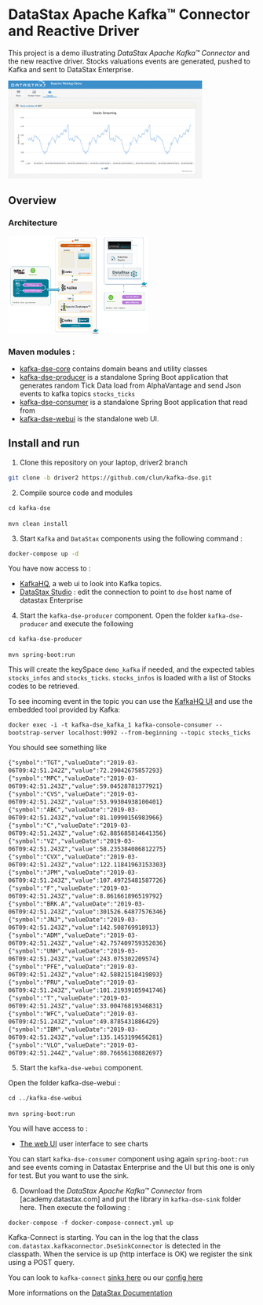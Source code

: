 
# DataStax Apache Kafka™ Connector and Reactive Driver

This project is a demo illustrating *DataStax Apache Kafka™ Connector* and the new reactive driver. Stocks valuations events are generated, pushed to Kafka and sent to DataStax Enterprise.

<img src="./pics/kafkadse-3.png" height="200" />


## Overview 

### Architecture

<img src="./pics/kafkadse-2.png" height="200" />

### Maven modules :

- [kafka-dse-core](kafka-dse-core) contains domain beans and utility classes
- [kafka-dse-producer](kafka-dse-producer) is a standalone Spring Boot application that generates random Tick Data load from AlphaVantage and send Json events to kafka topics `stocks_ticks` 
- [kafka-dse-consumer](kafka-dse-consumer) is a standalone Spring Boot application that read from 
- [kafka-dse-webui](kafka-dse-webui) is the standalone web UI.


## Install and run

1. Clone this repository on your laptop, driver2 branch

```bash
git clone -b driver2 https://github.com/clun/kafka-dse.git
```

2. Compile source code and modules 

```
cd kafka-dse

mvn clean install
```
 
3. Start `Kafka` and `DataStax` components using the following command :
 
```bash
docker-compose up -d
```

 You have now access to :
  - [KafkaHQ](http://localhost:8080/docker-kafka-server/topic), a web ui to look into Kafka topics.
  - [DataStax Studio](http://localhost:9091) : edit the connection to point to `dse` host name of datastax Enterprise

4. Start the `kafka-dse-producer` component. Open the folder `kafka-dse-producer` and execute the following

```
cd kafka-dse-producer

mvn spring-boot:run 
```

This will create the keySpace `demo_kafka` if needed, and the expected tables `stocks_infos` and `stocks_ticks`. `stocks_infos` is loaded with a list of Stocks codes to be retrieved.

To see incoming event in the topic you can use the [KafkaHQ UI](http://localhost:8080/docker-kafka-server/topic) and use the embedded tool provided by Kafka:

```
docker exec -i -t kafka-dse_kafka_1 kafka-console-consumer --bootstrap-server localhost:9092 --from-beginning --topic stocks_ticks
```

You should see something like

```
{"symbol":"TGT","valueDate":"2019-03-06T09:42:51.242Z","value":72.29042675857293}
{"symbol":"MPC","valueDate":"2019-03-06T09:42:51.243Z","value":59.04528781377921}
{"symbol":"CVS","valueDate":"2019-03-06T09:42:51.243Z","value":53.99304938100401}
{"symbol":"ABC","valueDate":"2019-03-06T09:42:51.243Z","value":81.10990156983966}
{"symbol":"C","valueDate":"2019-03-06T09:42:51.243Z","value":62.885685814641356}
{"symbol":"VZ","valueDate":"2019-03-06T09:42:51.243Z","value":58.235384086812275}
{"symbol":"CVX","valueDate":"2019-03-06T09:42:51.243Z","value":122.11841963153303}
{"symbol":"JPM","valueDate":"2019-03-06T09:42:51.243Z","value":107.49725481587726}
{"symbol":"F","valueDate":"2019-03-06T09:42:51.243Z","value":8.861661896519792}
{"symbol":"BRK.A","valueDate":"2019-03-06T09:42:51.243Z","value":301526.64877576346}
{"symbol":"JNJ","valueDate":"2019-03-06T09:42:51.243Z","value":142.508769918913}
{"symbol":"ADM","valueDate":"2019-03-06T09:42:51.243Z","value":42.757409759352036}
{"symbol":"UNH","valueDate":"2019-03-06T09:42:51.243Z","value":243.075302209574}
{"symbol":"PFE","valueDate":"2019-03-06T09:42:51.243Z","value":42.58821518419893}
{"symbol":"PRU","valueDate":"2019-03-06T09:42:51.243Z","value":101.21939105941746}
{"symbol":"T","valueDate":"2019-03-06T09:42:51.243Z","value":33.00476819346831}
{"symbol":"WFC","valueDate":"2019-03-06T09:42:51.243Z","value":49.8785431886429}
{"symbol":"IBM","valueDate":"2019-03-06T09:42:51.243Z","value":135.1453199656281}
{"symbol":"VLO","valueDate":"2019-03-06T09:42:51.244Z","value":80.76656130882697}
```

5. Start the `kafka-dse-webui` component. 

Open the folder kafka-dse-webui :

```
cd ../kafka-dse-webui

mvn spring-boot:run 
```

You will have access to :
- [The web UI](http://localhost:8082) user interface to see charts


You can start `kafka-dse-consumer` component using again `spring-boot:run` and see events coming in Datastax Enterprise and the UI but this one is only for test. But you want to use the sink.

6. Download the *DataStax Apache Kafka™ Connector* from [academy.datastax.com] and put the library in `kafka-dse-sink` folder here. Then execute the following :

```
docker-compose -f docker-compose-connect.yml up
```

Kafka-Connect is starting. You can in the log that the class `com.datastax.kafkaconnector.DseSinkConnector` is detected in the classpath. When the service is up (http interface is OK) we register the sink using a POST query.

You can look to `kafka-connect` [sinks here](http://localhost:18083/connectors/) ou our [config here](http://localhost:18083/connectors/dse_stock_ticks)

More informations on the [DataStax Documentation](https://docs.datastax.com/en/kafka/doc/index.html)


